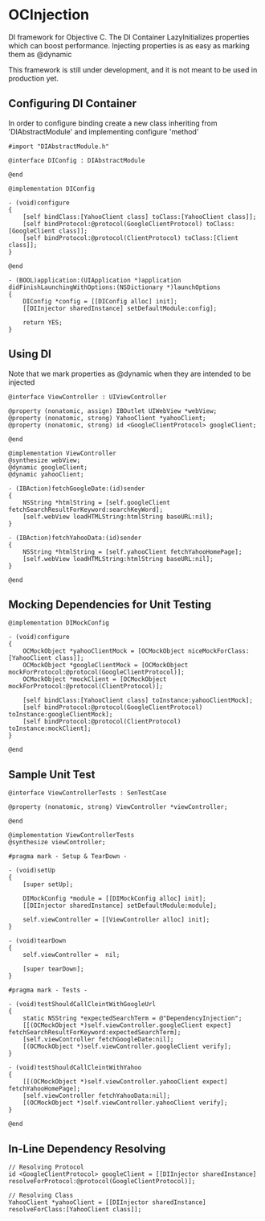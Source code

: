 OCInjection
==========

DI framework for Objective C.
The DI Container LazyInitializes properties which can boost performance.
Injecting properties is as easy as marking them as @dynamic

This framework is still under development, and it is not meant to be used in production yet.

Configuring DI Container
----------
In order to configure binding create a new class inheriting from 'DIAbstractModule' and implementing configure 'method'
```
#import "DIAbstractModule.h"

@interface DIConfig : DIAbstractModule

@end
```
```
@implementation DIConfig

- (void)configure
{
	[self bindClass:[YahooClient class] toClass:[YahooClient class]];
	[self bindProtocol:@protocol(GoogleClientProtocol) toClass:[GoogleClient class]];
	[self bindProtocol:@protocol(ClientProtocol) toClass:[Client class]];
}

@end
```
```
- (BOOL)application:(UIApplication *)application didFinishLaunchingWithOptions:(NSDictionary *)launchOptions
{
	DIConfig *config = [[DIConfig alloc] init];
	[[DIInjector sharedInstance] setDefaultModule:config];
	
    return YES;
}
```
Using DI
----------
Note that we mark properties as @dynamic when they are intended to be injected
```
@interface ViewController : UIViewController

@property (nonatomic, assign) IBOutlet UIWebView *webView;
@property (nonatomic, strong) YahooClient *yahooClient;
@property (nonatomic, strong) id <GoogleClientProtocol> googleClient;

@end
```
```
@implementation ViewController
@synthesize webView;
@dynamic googleClient;
@dynamic yahooClient;

- (IBAction)fetchGoogleDate:(id)sender
{
	NSString *htmlString = [self.googleClient fetchSearchResultForKeyword:searchKeyWord];
	[self.webView loadHTMLString:htmlString baseURL:nil];
}

- (IBAction)fetchYahooData:(id)sender
{
	NSString *htmlString = [self.yahooClient fetchYahooHomePage];
	[self.webView loadHTMLString:htmlString baseURL:nil];
}

@end
```

Mocking Dependencies for Unit Testing
----------
```
@implementation DIMockConfig

- (void)configure
{
	OCMockObject *yahooClientMock = [OCMockObject niceMockForClass:[YahooClient class]];
	OCMockObject *googleClientMock = [OCMockObject mockForProtocol:@protocol(GoogleClientProtocol)];
	OCMockObject *mockClient = [OCMockObject mockForProtocol:@protocol(ClientProtocol)];
	
	[self bindClass:[YahooClient class] toInstance:yahooClientMock];
	[self bindProtocol:@protocol(GoogleClientProtocol) toInstance:googleClientMock];
	[self bindProtocol:@protocol(ClientProtocol) toInstance:mockClient];
}

@end
```
Sample Unit Test
----------
```
@interface ViewControllerTests : SenTestCase

@property (nonatomic, strong) ViewController *viewController;

@end
```
```
@implementation ViewControllerTests
@synthesize viewController;

#pragma mark - Setup & TearDown -

- (void)setUp
{
    [super setUp];
    
	DIMockConfig *module = [[DIMockConfig alloc] init];
	[[DIInjector sharedInstance] setDefaultModule:module];
	
    self.viewController = [[ViewController alloc] init];
}

- (void)tearDown
{
    self.viewController =  nil;
    
    [super tearDown];
}

#pragma mark - Tests -

- (void)testShouldCallCleintWithGoogleUrl
{
	static NSString *expectedSearchTerm = @"DependencyInjection";
	[[(OCMockObject *)self.viewController.googleClient expect] fetchSearchResultForKeyword:expectedSearchTerm];
	[self.viewController fetchGoogleDate:nil];
	[(OCMockObject *)self.viewController.googleClient verify];
}

- (void)testShouldCallCleintWithYahoo
{
	[[(OCMockObject *)self.viewController.yahooClient expect] fetchYahooHomePage];
	[self.viewController fetchYahooData:nil];
	[(OCMockObject *)self.viewController.yahooClient verify];
}

@end
```
In-Line Dependency Resolving
----------
```
// Resolving Protocol
id <GoogleClientProtocol> googleClient = [[DIInjector sharedInstance] resolveForProtocol:@protocol(GoogleClientProtocol)];

// Resolving Class
YahooClient *yahooClient = [[DIInjector sharedInstance] resolveForClass:[YahooClient class]];
```
